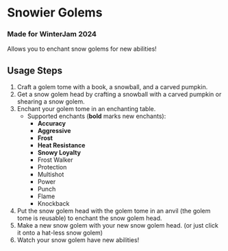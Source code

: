 # Snowier Golems

### Made for WinterJam 2024

Allows you to enchant snow golems for new abilities!

## Usage Steps

1. Craft a golem tome with a book, a snowball, and a carved pumpkin.
2. Get a snow golem head by crafting a snowball with a carved pumpkin or shearing a snow golem. 
3. Enchant your golem tome in an enchanting table.
    - Supported enchants (**bold** marks new enchants):
        - **Accuracy**
        - **Aggressive**
        - **Frost**
        - **Heat Resistance**
        - **Snowy Loyalty**
        - Frost Walker
        - Protection
        - Multishot
        - Power
        - Punch
        - Flame
        - Knockback
4. Put the snow golem head with the golem tome in an anvil (the golem tome is reusable) to enchant the snow golem head.
5. Make a new snow golem with your new snow golem head. (or just click it onto a hat-less snow golem)
6. Watch your snow golem have new abilities!